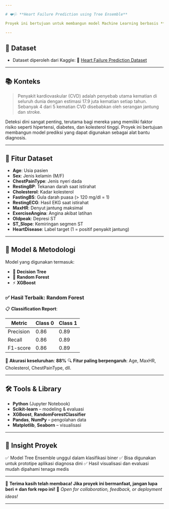 ```yaml
---

# ❤️‍🩺 **Heart Failure Prediction using Tree Ensemble**

Proyek ini bertujuan untuk membangun model Machine Learning berbasis **Tree Ensemble** untuk memprediksi kemungkinan penyakit jantung berdasarkan data klinis pasien. Model ini diharapkan dapat membantu deteksi dini penyakit jantung sehingga penanganan medis bisa dilakukan lebih cepat dan tepat.

---
```


## 📂 **Dataset**

* Dataset diperoleh dari Kaggle:
  🔗 [Heart Failure Prediction Dataset](https://www.kaggle.com/datasets/fedesoriano/heart-failure-prediction)

---

## 📚 **Konteks**

> Penyakit kardiovaskular (CVD) adalah penyebab utama kematian di seluruh dunia dengan estimasi 17.9 juta kematian setiap tahun. Sebanyak 4 dari 5 kematian CVD disebabkan oleh serangan jantung dan stroke.

Deteksi dini sangat penting, terutama bagi mereka yang memiliki faktor risiko seperti hipertensi, diabetes, dan kolesterol tinggi. Proyek ini bertujuan membangun model prediksi yang dapat digunakan sebagai alat bantu diagnosis.

---

## 🔢 **Fitur Dataset**

* **Age**: Usia pasien
* **Sex**: Jenis kelamin (M/F)
* **ChestPainType**: Jenis nyeri dada
* **RestingBP**: Tekanan darah saat istirahat
* **Cholesterol**: Kadar kolesterol
* **FastingBS**: Gula darah puasa (> 120 mg/dl = 1)
* **RestingECG**: Hasil EKG saat istirahat
* **MaxHR**: Denyut jantung maksimal
* **ExerciseAngina**: Angina akibat latihan
* **Oldpeak**: Depresi ST
* **ST\_Slope**: Kemiringan segmen ST
* **HeartDisease**: Label target (1 = positif penyakit jantung)

---

## 🧠 **Model & Metodologi**

Model yang digunakan termasuk:

* 🌳 **Decision Tree**
* 🌲 **Random Forest**
* ⚡ **XGBoost**

### ✅ **Hasil Terbaik: Random Forest**

📋 **Classification Report**:

| Metric    | Class 0 | Class 1 |
| --------- | ------- | ------- |
| Precision | 0.86    | 0.89    |
| Recall    | 0.86    | 0.89    |
| F1-score  | 0.86    | 0.89    |

🎯 **Akurasi keseluruhan**: **88%**
🔍 **Fitur paling berpengaruh**: Age, MaxHR, Cholesterol, ChestPainType, dll.

---

## 🛠️ **Tools & Library**

* **Python** (Jupyter Notebook)
* **Scikit-learn** – modeling & evaluasi
* **XGBoost**, **RandomForestClassifier**
* **Pandas**, **NumPy** – pengolahan data
* **Matplotlib**, **Seaborn** – visualisasi

---


## 🧩 **Insight Proyek**

✅ Model Tree Ensemble unggul dalam klasifikasi biner
✅ Bisa digunakan untuk prototipe aplikasi diagnosa dini
✅ Hasil visualisasi dan evaluasi mudah dipahami tenaga medis

---

🎉 **Terima kasih telah membaca! Jika proyek ini bermanfaat, jangan lupa beri ⭐ dan fork repo ini!**
🤝 *Open for collaboration, feedback, or deployment ideas!*

---
